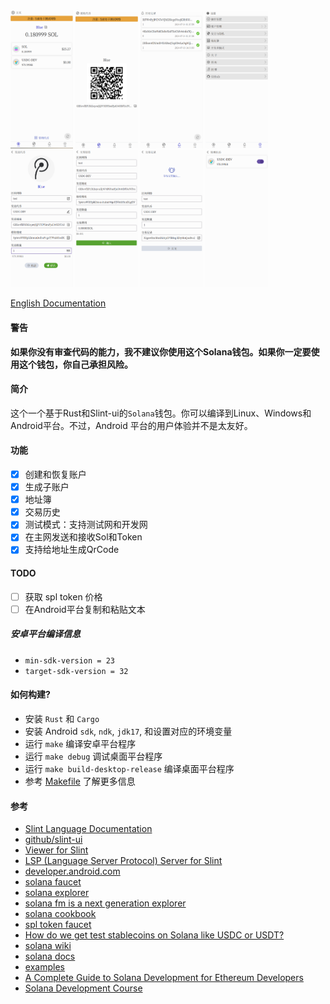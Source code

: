 <div style="display: flex, margin: 8px">
    <img src="./screenshot/1.png" width="100"/>
    <img src="./screenshot/2.png" width="100"/>
    <img src="./screenshot/3.png" width="100"/>
    <img src="./screenshot/4.png" width="100"/>
    <img src="./screenshot/5.png" width="100"/>
    <img src="./screenshot/6.png" width="100"/>
    <img src="./screenshot/7.png" width="100"/>
    <img src="./screenshot/8.png" width="100"/>
</div>

[English Documentation](./README.md)

#### 警告
**如果你没有审查代码的能力，我不建议你使用这个Solana钱包。如果你一定要使用这个钱包，你自己承担风险。**

#### 简介
这个一个基于Rust和Slint-ui的`Solana`钱包。你可以编译到Linux、Windows和Android平台。不过，Android 平台的用户体验并不是太友好。

#### 功能
- [x] 创建和恢复账户
- [x] 生成子账户
- [x] 地址簿
- [x] 交易历史
- [x] 测试模式：支持测试网和开发网
- [x] 在主网发送和接收Sol和Token
- [x] 支持给地址生成QrCode

#### TODO
- [ ] 获取 spl token 价格
- [ ] 在Android平台复制和粘贴文本

##### 安卓平台编译信息
- `min-sdk-version = 23`
- `target-sdk-version = 32`

#### 如何构建?
- 安装 `Rust` 和 `Cargo`
- 安装 Android `sdk`, `ndk`, `jdk17`, 和设置对应的环境变量
- 运行 `make` 编译安卓平台程序
- 运行 `make debug` 调试桌面平台程序
- 运行 `make build-desktop-release` 编译桌面平台程序
- 参考 [Makefile](./Makefile) 了解更多信息

#### 参考
- [Slint Language Documentation](https://slint-ui.com/releases/1.0.0/docs/slint/)
- [github/slint-ui](https://github.com/slint-ui/slint)
- [Viewer for Slint](https://github.com/slint-ui/slint/tree/master/tools/viewer)
- [LSP (Language Server Protocol) Server for Slint](https://github.com/slint-ui/slint/tree/master/tools/lsp)
- [developer.android.com](https://developer.android.com/guide)
- [solana faucet](https://faucet.solana.com/)
- [solana explorer](https://explorer.solana.com/?cluster=testnet)
- [solana fm is a next generation explorer](https://solana.fm/)
- [solana cookbook](https://solanacookbook.com/#contributing)
- [spl token faucet](https://spl-token-faucet.com/?token-name=USDC-Dev)
- [How do we get test stablecoins on Solana like USDC or USDT?](https://solana.stackexchange.com/questions/1513/how-do-we-get-test-stablecoins-on-solana-like-usdc-or-usdt)
- [solana wiki](https://solana.wiki/)
- [solana docs](https://solana.com/docs)
- [examples](https://github.com/solana-developers/program-examples)
- [A Complete Guide to Solana Development for Ethereum Developers](https://solana.com/developers/evm-to-svm/complete-guide)
- [Solana Development Course](https://www.soldev.app/course)
